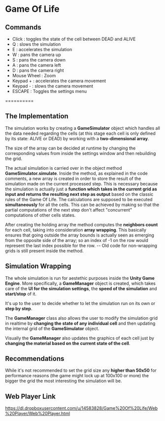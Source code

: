 Game Of Life
==========

Commands
---------
- Click : toggles the state of the cell between DEAD and ALIVE
- Q : slows the simulation
- E : accelerates the simulation
- W : pans the camera up
- S : pans the camera down
- A : pans the camera left
- D : pans the camera right
- Mouse Wheel : Zoom
- Keypad + : accelerates the camera movement
- Keypad - : slows the camera movement
- ESCAPE : Toggles the settings menu 

==========

The Implementation
------

The simulation works by creating a **GameSimulator** object which handles all the data needed regarding the cells (at this stage each cell is only defined by its state: ALIVE or DEAD) by working with a **two-dimensional array**.

The size of the array can be decided at runtime by changing the corresponding values from inside the settings window and then rebuilding the grid.

The actual simulation is carried over in the object method **GameSimulator.simulate**. Inside the method, as explained in the code comments, a new array is created in order to store the result of the simulation made on the current processed step. This is necessary because the simulation is actually just a **function which takes in the current grid as input and returns the resulting next step as output** based on the classic rules of the Game Of Life. The calculations are supposed to be executed **simultaneously** for all the cells. This can be achieved by making so that the partial computations of the next step don't affect "concurrent" computations of other cells states.

After creating the holding array the method computes the **neighbors count** for each cell, taking into consideration **array wrapping**. This basically ensures that going outside the array bounds is actually seen as emerging from the opposite side of the array; so an index of -1 on the row would represent the last index possible for the row. -- Old code for non-wrapping grids is still present inside the method.

Simulation Wrapping
---

The whole simulation is run for aestethic purposes inside the **Unity Game Engine**.
More specifically, a **GameManager** object is created, which takes care of the **UI for the simulation settings**, the **speed of the simulation** and **start/stop** of it.

It's up to the user to decide whether to let the simulation run on its own or **step by step**.

The **GameManager** class also allows the user to modify the simulation grid in realtime by **changing the state of any individual cell** and then updating the internal grid of the **GameSimulator** object.

Visually the **GameManager** also updates the graphics of each cell just by **changing the material based on the current state of the cell**.

Recommendations
---

While it's not recommended to set the grid size any **higher than 50x50** for performance reasons (the game might lock up at 100x100 or more) the bigger the grid the most interesting the simulation will be.

Web Player Link
---
https://dl.dropboxusercontent.com/u/14583828/Game%20Of%20Life/Web%20Player/Web%20Player.html





























